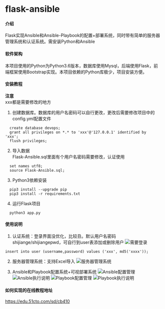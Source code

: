 # flask-ansible

#### 介绍
Flask实现Ansible和Ansible-Playbook的配置+部署系统，同时带有简单的服务器管理系统和认证系统。需安装Python和Ansible

#### 软件架构
本项目使用的Python为Python3.6版本，数据库使用Mysql，后端使用Flask，前端框架使用Bootstrap实现。本项目依赖的Python库极少，项目安装方便。


#### 安装教程
**注意**  
xxx都是需要修改的地方
1. 创建数据库。数据库的用户名密码可以自行更改，更改后需要修改项目中的config.yml配置文件

```
  create database devops;  
  grant all privileges on *.* to 'xxx'@'127.0.0.1' identified by 'xxx';  
  flush privileges;
```

2. 导入数据  
Flask-Ansible.sql里面有个用户名密码需要修改，认证使用
```
  set names utf8;
  source Flask-Ansible.sql;
```

3. Python3依赖安装
```  
  pip3 install --upgrade pip
  pip3 install -r requirements.txt
```
4. 运行Flask项目
```  
  python3 app.py
```

#### 使用说明

1. 认证系统：登录界面没优化，比较丑。默认用户名密码shijiange/shijiangepwd，可自行到user表添加或删除用户
![需要登录](https://images.gitee.com/uploads/images/2019/0710/111040_c8e2f6e3_129867.png "认证.png")
```
insert into user (username,password) values ('xxx', md5('xxxx'));
```
2. 服务器管理系统：支持Excel导入
![服务器管理系统](https://images.gitee.com/uploads/images/2019/0710/111256_364aa699_129867.png "服务器管理.png")

3. Ansible和Playbook配置系统+可视部署系统
![Ansible配置管理](https://images.gitee.com/uploads/images/2019/0710/111415_7c10e8ad_129867.png "Ansible配置管理.png")
![Ansible执行说明](https://images.gitee.com/uploads/images/2019/0710/111449_c7e23e77_129867.png "Ansible执行说明.png")
![Playbook配置管理](https://images.gitee.com/uploads/images/2019/0710/111629_00b26a56_129867.png "Playbook配置管理.png")
![Playbook执行说明](https://images.gitee.com/uploads/images/2019/0710/111704_67af05d0_129867.png "Playbook执行说明.png")

#### 如何实现的在线教程地址
  https://edu.51cto.com/sd/cb410
